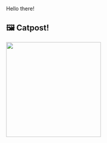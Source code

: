 Hello there!



## 🖼️ Catpost!

<sub>
    <img src="https://cdn2.thecatapi.com/images/44j.jpg" height="256">
</sub>

